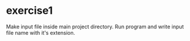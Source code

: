 # exercise1
Make input file inside main project directory.
Run program and write input file name with it's extension.
